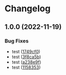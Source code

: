 # Changelog

## 1.0.0 (2022-11-19)


### Bug Fixes

* test ([1749cf0](https://github.com/hero-soft/web-scanner/commit/1749cf092171f11e4bc329ad808df0594beb2c51))
* test ([3f8ca5b](https://github.com/hero-soft/web-scanner/commit/3f8ca5b0a4254f9f0a556a54a402be427a708f8c))
* test ([a238e9f](https://github.com/hero-soft/web-scanner/commit/a238e9f4b3580a3a06da1ff32b93bfb1991d3ffc))
* test ([1158353](https://github.com/hero-soft/web-scanner/commit/115835382c10dc4f8cad8da62bc0a4ff8f162224))
